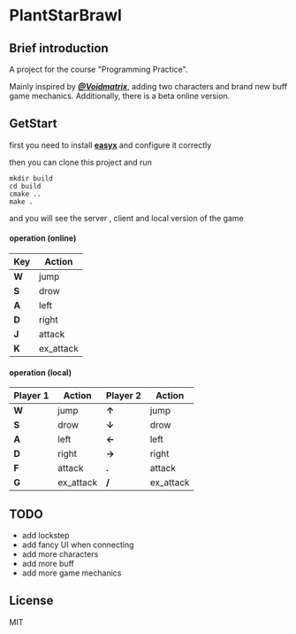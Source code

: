 # PlantStarBrawl
## Brief introduction
A project for the course "Programming Practice".

Mainly inspired by [***@Voidmatrix***](https://www.bilibili.com/video/BV1jx4y1t7eP/?spm_id_from=333.788&vd_source=fe11182595b7da452c0a2309055a8004), adding two characters and brand new buff game mechanics. Additionally, there is a beta online version.

## GetStart
first you need to install [**easyx**](https://easyx.cn/) and configure it correctly

then you can clone this project and run

```shell
mkdir build
cd build
cmake ..
make .
```
and you will see the server , client and local version of the game

#### operation (online)
|  Key  | Action|
| ----- | ----- |
| **W** | jump  |
| **S** | drow  |
| **A** | left  |
| **D** | right |
| **J** | attack|
| **K** | ex_attack|

#### operation (local)

| Player 1  | Action    | Player 2  | Action    |
| ----- | -----     | ----- | -----     |
| **W** | jump      | **↑** | jump      |
| **S** | drow      | **↓** | drow      |
| **A** | left      | **←** | left      |
| **D** | right     | **→** | right     |
| **F** | attack    | **.** | attack    |
| **G** | ex_attack | **/** | ex_attack |


## TODO

- add lockstep
- add fancy UI when connecting
- add more characters
- add more buff
- add more game mechanics

## License

MIT
